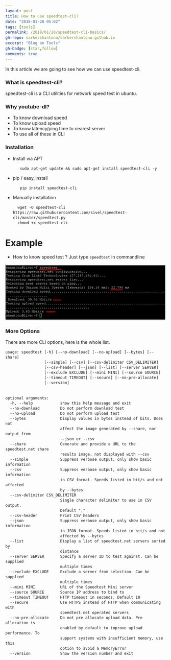 ```yaml
---
layout: post
title: How to use speedtest-cli?
date: "2018-01-28 05:02"
tags: [tools]
permalink: /2018/01/28/speedtest-cli-basics/
gh-repo: sarkershantonu/sarkershantonu.github.io
excerpt: "Blog on Tools"
gh-badge: [star,follow]
comments: true
---
```

In this article we are going to see how we can use speedtest-cli.

### What is speedtest-cli? 
speedtest-cli is a CLI utilities for network speed test in ubuntu. 

### Why youtube-dl?
- To know download speed
- To know upload speed
- To know latency/ping time to nearest server
- To use all of these in CLI 

### Installation 
- Install via APT

         sudo apt-get update && sudo apt-get install speedtest-cli -y
- pip / easy_install
  
         pip install speedtest-cli		
         
- Manually installation 

        wget -O speedtest-cli https://raw.githubusercontent.com/sivel/speedtest-cli/master/speedtest.py
        chmod +x speedtest-cli         	

# Example 
- How to know speed test ? Just type ```speedtest``` in commandline 

![test](/images/speedtest/speedtest-cli-link3.jpg)
		
### More Options 
There are more CLI options, here is the whole list. 		
```
usage: speedtest [-h] [--no-download] [--no-upload] [--bytes] [--share]
                 [--simple] [--csv] [--csv-delimiter CSV_DELIMITER]
                 [--csv-header] [--json] [--list] [--server SERVER]
                 [--exclude EXCLUDE] [--mini MINI] [--source SOURCE]
                 [--timeout TIMEOUT] [--secure] [--no-pre-allocate]
                 [--version]


optional arguments:
  -h, --help            show this help message and exit
  --no-download         Do not perform download test
  --no-upload           Do not perform upload test
  --bytes               Display values in bytes instead of bits. Does not
                        affect the image generated by --share, nor output from
                        --json or --csv
  --share               Generate and provide a URL to the speedtest.net share
                        results image, not displayed with --csv
  --simple              Suppress verbose output, only show basic information
  --csv                 Suppress verbose output, only show basic information
                        in CSV format. Speeds listed in bit/s and not affected
                        by --bytes
  --csv-delimiter CSV_DELIMITER
                        Single character delimiter to use in CSV output.
                        Default ","
  --csv-header          Print CSV headers
  --json                Suppress verbose output, only show basic information
                        in JSON format. Speeds listed in bit/s and not
                        affected by --bytes
  --list                Display a list of speedtest.net servers sorted by
                        distance
  --server SERVER       Specify a server ID to test against. Can be supplied
                        multiple times
  --exclude EXCLUDE     Exclude a server from selection. Can be supplied
                        multiple times
  --mini MINI           URL of the Speedtest Mini server
  --source SOURCE       Source IP address to bind to
  --timeout TIMEOUT     HTTP timeout in seconds. Default 10
  --secure              Use HTTPS instead of HTTP when communicating with
                        speedtest.net operated servers
  --no-pre-allocate     Do not pre allocate upload data. Pre allocation is
                        enabled by default to improve upload performance. To
                        support systems with insufficient memory, use this
                        option to avoid a MemoryError
  --version             Show the version number and exit
 
```